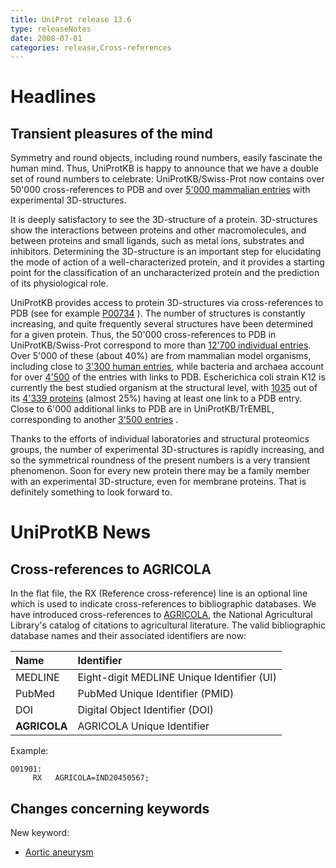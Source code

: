 ```yaml
---
title: UniProt release 13.6
type: releaseNotes
date: 2008-07-01
categories: release,Cross-references
---
```


# Headlines

## Transient pleasures of the mind

Symmetry and round objects, including round numbers, easily fascinate the human mind. Thus, UniProtKB is happy to announce that we have a double set of round numbers to celebrate: UniProtKB/Swiss-Prot now contains over 50'000 cross-references to PDB and over [5'000 mammalian entries](https://www.uniprot.org/uniprotkb?query=database:pdb+AND+taxonomy:mammalia+AND+reviewed:true) with experimental 3D-structures.

It is deeply satisfactory to see the 3D-structure of a protein. 3D-structures show the interactions between proteins and other macromolecules, and between proteins and small ligands, such as metal ions, substrates and inhibitors. Determining the 3D-structure is an important step for elucidating the mode of action of a well-characterized protein, and it provides a starting point for the classification of an uncharacterized protein and the prediction of its physiological role.

UniProtKB provides access to protein 3D-structures via cross-references to PDB (see for example [P00734](https://www.uniprot.org/uniprotkb/P00734#section_x-ref) ). The number of structures is constantly increasing, and quite frequently several structures have been determined for a given protein. Thus, the 50'000 cross-references to PDB in UniProtKB/Swiss-Prot correspond to more than [12'700 individual entries](http://www.uniprot.org/uniprotkb?query=database:pdb+AND+reviewed:true). Over 5'000 of these (about 40%) are from mammalian model organisms, including close to [3'300 human entries](http://www.uniprot.org/uniprotkb?query=database:pdb+AND+reviewed:true+AND+taxonomy_id:9606), while bacteria and archaea account for over [4'500](http://www.uniprot.org/uniprotkb?query=%28database%3Apdb+AND+reviewed%3Ayes%29+AND+%28taxonomy%3AArchaea+OR+taxonomy%3A%22Bacteria+%5B2%5D%22%29) of the entries with links to PDB. Escherichica coli strain K12 is currently the best studied organism at the structural level, with [1035](http://www.uniprot.org/uniprotkb?query=database:pdb+AND+reviewed:true+AND+taxonomy:K12) out of its [4'339 proteins](http://www.uniprot.org/uniprotkb?query=taxonomy%3A83333+AND+keyword%3A%22complete+proteome%22) (almost 25%) having at least one link to a PDB entry. Close to 6'000 additional links to PDB are in UniProtKB/TrEMBL, corresponding to another [3'500 entries](http://www.uniprot.org/uniprotkb?query=database:pdb+AND+reviewed:false) .

Thanks to the efforts of individual laboratories and structural proteomics groups, the number of experimental 3D-structures is rapidly increasing, and so the symmetrical roundness of the present numbers is a very transient phenomenon. Soon for every new protein there may be a family member with an experimental 3D-structure, even for membrane proteins. That is definitely something to look forward to.

# UniProtKB News

## Cross-references to AGRICOLA

In the flat file, the RX (Reference cross-reference) line is an optional line which is used to indicate cross-references to bibliographic databases. We have introduced cross-references to [AGRICOLA](http://agricola.nal.usda.gov), the National Agricultural Library's catalog of citations to agricultural literature. The valid bibliographic database names and their associated identifiers are now:

| Name         | Identifier                                 |
| :----------- | :----------------------------------------- |
| MEDLINE      | Eight-digit MEDLINE Unique Identifier (UI) |
| PubMed       | PubMed Unique Identifier (PMID)            |
| DOI          | Digital Object Identifier (DOI)            |
| **AGRICOLA** | AGRICOLA Unique Identifier                 |

Example:

    Q01901:
         RX   AGRICOLA=IND20450567;

## Changes concerning keywords

New keyword:

- [Aortic aneurysm](https://www.uniprot.org/keywords/KW-0993)
